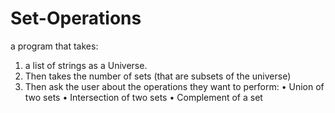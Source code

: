 # Set-Operations
a program that takes:
1. a list of strings as a Universe.
2. Then takes the number of sets (that are subsets of the universe)
3. Then ask the user about the operations they want to perform:
 • Union of two sets
 • Intersection of two sets
 • Complement of a set
